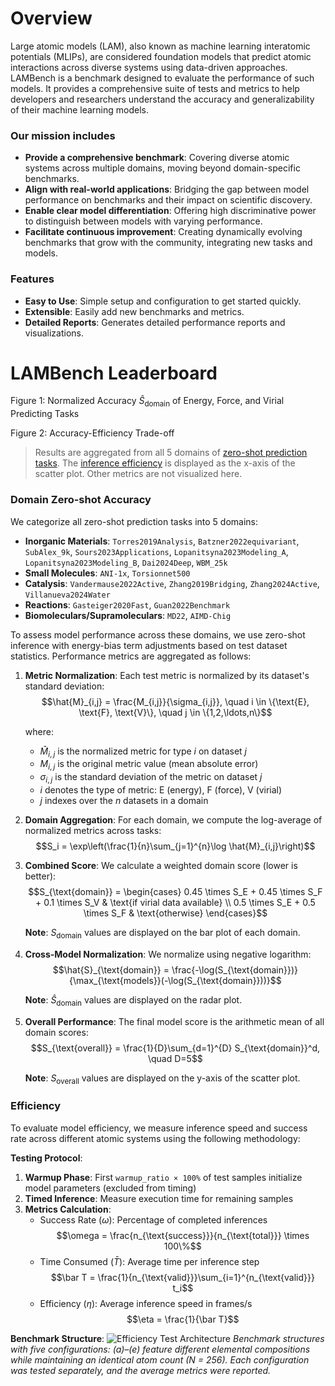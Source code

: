 # Overview

Large atomic models (LAM), also known as machine learning interatomic potentials (MLIPs), are considered foundation models that predict atomic interactions across diverse systems using data-driven approaches. LAMBench is a benchmark designed to evaluate the performance of such models. It provides a comprehensive suite of tests and metrics to help developers and researchers understand the accuracy and generalizability of their machine learning models.

### Our mission includes

- **Provide a comprehensive benchmark**: Covering diverse atomic systems across multiple domains, moving beyond domain-specific benchmarks.
- **Align with real-world applications**: Bridging the gap between model performance on benchmarks and their impact on scientific discovery.
- **Enable clear model differentiation**: Offering high discriminative power to distinguish between models with varying performance.
- **Facilitate continuous improvement**: Creating dynamically evolving benchmarks that grow with the community, integrating new tasks and models.

### Features

- **Easy to Use**: Simple setup and configuration to get started quickly.
- **Extensible**: Easily add new benchmarks and metrics.
- **Detailed Reports**: Generates detailed performance reports and visualizations.

# LAMBench Leaderboard

<!-- radar plot -->
Figure 1: Normalized Accuracy $\hat{S}_{\text{domain}}$ of Energy, Force, and Virial Predicting Tasks
<!-- scatter plot -->
Figure 2: Accuracy-Efficiency Trade-off

> Results are aggregated from all 5 domains of [zero-shot prediction tasks](https://www.aissquare.com/openlam?tab=Benchmark&type=direct_task_results). The [inference efficiency](https://www.aissquare.com/openlam?tab=Benchmark&type=calculator_task_results&task=inference_efficiency) is displayed as the x-axis of the scatter plot. Other metrics are not visualized here.

### Domain Zero-shot Accuracy

We categorize all zero-shot prediction tasks into 5 domains:

- **Inorganic Materials**: `Torres2019Analysis`, `Batzner2022equivariant`, `SubAlex_9k`, `Sours2023Applications`, `Lopanitsyna2023Modeling_A`, `Lopanitsyna2023Modeling_B`, `Dai2024Deep`, `WBM_25k`
- **Small Molecules**: `ANI-1x`, `Torsionnet500`
- **Catalysis**: `Vandermause2022Active`, `Zhang2019Bridging`, `Zhang2024Active`, `Villanueva2024Water`
- **Reactions**: `Gasteiger2020Fast`, `Guan2022Benchmark`
- **Biomoleculars/Supramoleculars**: `MD22`, `AIMD-Chig`

To assess model performance across these domains, we use zero-shot inference with energy-bias term adjustments based on test dataset statistics. Performance metrics are aggregated as follows:

1. **Metric Normalization**: Each test metric is normalized by its dataset's standard deviation:
    $$\hat{M}_{i,j} = \frac{M_{i,j}}{\sigma_{i,j}}, \quad i \in \{\text{E}, \text{F}, \text{V}\}, \quad j \in \{1,2,\ldots,n\}$$

    where:
    - $\hat{M}_{i,j}$ is the normalized metric for type $i$ on dataset $j$
    - $M_{i,j}$ is the original metric value (mean absolute error)
    - $\sigma_{i,j}$ is the standard deviation of the metric on dataset $j$
    - $i$ denotes the type of metric: E (energy), F (force), V (virial)
    - $j$ indexes over the $n$ datasets in a domain

2. **Domain Aggregation**: For each domain, we compute the log-average of normalized metrics across tasks:
    $$S_i = \exp\left(\frac{1}{n}\sum_{j=1}^{n}\log \hat{M}_{i,j}\right)$$

3. **Combined Score**: We calculate a weighted domain score (lower is better):
    $$S_{\text{domain}} = \begin{cases}
    0.45 \times S_E + 0.45 \times S_F + 0.1 \times S_V & \text{if virial data available} \\
    0.5 \times S_E + 0.5 \times S_F & \text{otherwise}
    \end{cases}$$

    **Note**: $S_{\text{domain}}$ values are displayed on the bar plot of each domain.

4. **Cross-Model Normalization**: We normalize using negative logarithm:
    $$\hat{S}_{\text{domain}} = \frac{-\log(S_{\text{domain}})}{\max_{\text{models}}(-\log(S_{\text{domain}}))}$$

    **Note**: $\hat{S}_{\text{domain}}$ values are displayed on the radar plot.

5. **Overall Performance**: The final model score is the arithmetic mean of all domain scores:
    $$S_{\text{overall}} = \frac{1}{D}\sum_{d=1}^{D} S_{\text{domain}}^d, \quad D=5$$

    **Note**: $S_{\text{overall}}$ values are displayed on the y-axis of the scatter plot.

### Efficiency

To evaluate model efficiency, we measure inference speed and success rate across different atomic systems using the following methodology:

**Testing Protocol**:

1. **Warmup Phase**: First `warmup_ratio × 100%` of test samples initialize model parameters (excluded from timing)
2. **Timed Inference**: Measure execution time for remaining samples
3. **Metrics Calculation**:
   - Success Rate ($\omega$): Percentage of completed inferences
     $$\omega = \frac{n_{\text{success}}}{n_{\text{total}}} \times 100\%$$
   - Time Consumed ($\bar T$): Average time per inference step
     $$\bar T = \frac{1}{n_{\text{valid}}}\sum_{i=1}^{n_{\text{valid}}} t_i$$
   - Efficiency ($\eta$): Average inference speed in frames/s
     $$\eta = \frac{1}{\bar T}$$

**Benchmark Structure**:
![Efficiency Test Architecture](image/structures_efficiency.png)
*Benchmark structures with five configurations: (a)–(e) feature different elemental compositions while maintaining an identical atom count (N = 256). Each configuration was tested separately, and the average metrics were reported.*
